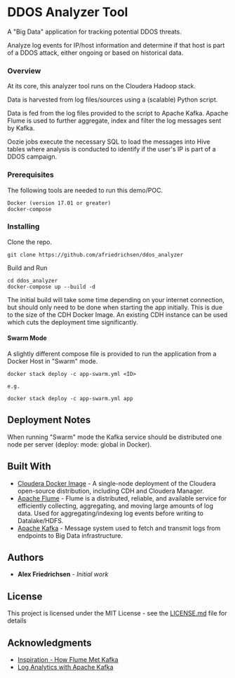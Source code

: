 # DDOS Analyzer Tool

A "Big Data" application for tracking potential DDOS threats.


Analyze log events for IP/host information and determine if that host is part of a DDOS attack, either ongoing or based on historical data.


### Overview

At its core, this analyzer tool runs on the Cloudera Hadoop stack. 

Data is harvested from log files/sources using a (scalable) Python script. 

Data is fed from the log files provided to the script to Apache Kafka. Apache Flume is used to further aggregate, index and filter the log messages sent by Kafka.

Oozie jobs execute the necessary SQL to load the messages into Hive tables where analysis is conducted to identify if the user's IP is part of a DDOS campaign.

### Prerequisites

The following tools are needed to run this demo/POC.
```
Docker (version 17.01 or greater)
docker-compose
```

### Installing


Clone the repo.

```
git clone https://github.com/afriedrichsen/ddos_analyzer
```

Build and Run

```
cd ddos_analyzer
docker-compose up --build -d
```

The initial build will take some time depending on your internet connection, but should only need to be done when starting the app initially. This is due to the size of the CDH Docker Image. An existing CDH instance can be used which cuts the deployment time significantly.

#### Swarm Mode

A slightly different compose file is provided to run the application from a Docker Host in "Swarm" mode.
```
docker stack deploy -c app-swarm.yml <ID>

e.g.

docker stack deploy -c app-swarm.yml app

```

## Deployment Notes

When running "Swarm" mode the Kafka service should be distributed one node per server (deploy: mode: global in Docker).

## Built With

* [Cloudera Docker Image](https://www.cloudera.com/documentation/enterprise/5-6-x/topics/quickstart_docker_container.html) - A single-node deployment of the Cloudera open-source distribution, including CDH and Cloudera Manager.
* [Apache Flume](https://flume.apache.org/) - Flume is a distributed, reliable, and available service for efficiently collecting, aggregating, and moving large amounts of log data. Used for aggregating/indexing log events before writing to Datalake/HDFS.
* [Apache Kafka](https://kafka.apache.org/) - Message system used to fetch and transmit logs from endpoints to Big Data infrastructure.

## Authors

* **Alex Friedrichsen** - *Initial work*


## License

This project is licensed under the MIT License - see the [LICENSE.md](LICENSE.md) file for details

## Acknowledgments

* [Inspiration - How Flume Met Kafka](http://blog.cloudera.com/blog/2014/11/flafka-apache-flume-meets-apache-kafka-for-event-processing/)
* [Log Analytics with Apache Kafka](https://blog.cloudera.com/blog/2015/02/how-to-do-real-time-log-analytics-with-apache-kafka-cloudera-search-and-hue/)
